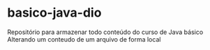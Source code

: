 # basico-java-dio
Repositório para armazenar todo conteúdo do curso de Java básico
Alterando um conteudo de um arquivo de forma local
